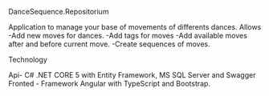 DanceSequence.Repositorium

Application to manage your base of movements of differents dances.
Allows
-Add new moves for dances.
-Add tags for moves
-Add available moves after and before current move.
-Create sequences of moves.

Technology

Api- C# .NET CORE 5 with Entity Framework, MS SQL Server and Swagger
Fronted - Framework Angular with TypeScript and Bootstrap.
